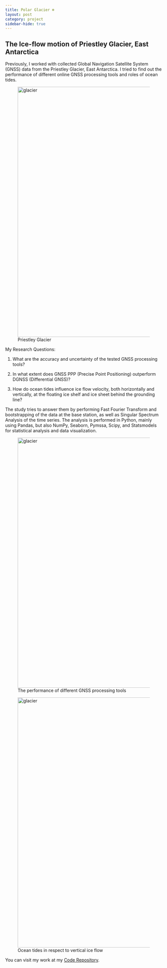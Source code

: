 ```yaml
---
title: Polar Glacier ❄️
layout: post
category: project
sidebar-hide: true
---
```


## The Ice-flow motion of Priestley Glacier, East Antarctica


Previously, I worked with collected Global Navigation Satellite System (GNSS) data from the Priestley Glacier, East Antarctica. I tried to find out the performance of different online GNSS processing tools and roles of ocean tides.

<figure>
	<img src="{{ 'assets/images/glacier.png' | relative_url }}" alt="glacier"  width="800" />
	<figcaption>Priestley Glacier</figcaption>
</figure>

My Research Questions:

1) What are the accuracy and uncertainty of the tested GNSS processing tools?

2) In what extent does GNSS PPP (Precise Point Positioning) outperform DGNSS (Differential GNSS)?

3) How do ocean tides influence ice flow velocity, both horizontally and vertically, at the floating ice shelf and ice sheet behind the grounding line?

The study tries to answer them by performing Fast Fourier Transform and bootstrapping of the data at the base station, as well as Singular Spectrum Analysis of the time series. The analysis is performed in Python, mainly using Pandas, but also NumPy, Seaborn, Pymssa, Scipy, and Statsmodels for statistical analysis and data visualization.

<figure>
	<img src="{{ 'assets/images/glacier2.png' | relative_url }}" alt="glacier"  width="800" />
	<figcaption>The performance of different GNSS processing tools</figcaption>
</figure>

<figure>
	<img src="{{ 'assets/images/glacier3.png' | relative_url }}" alt="glacier"  width="800" />
	<figcaption>Ocean tides in respect to vertical ice flow</figcaption>
</figure>

You can visit my work at my [Code Repository](https://github.com/pinkychow1010/GNSS_RINEX_Software_Toolbox_Assessment).